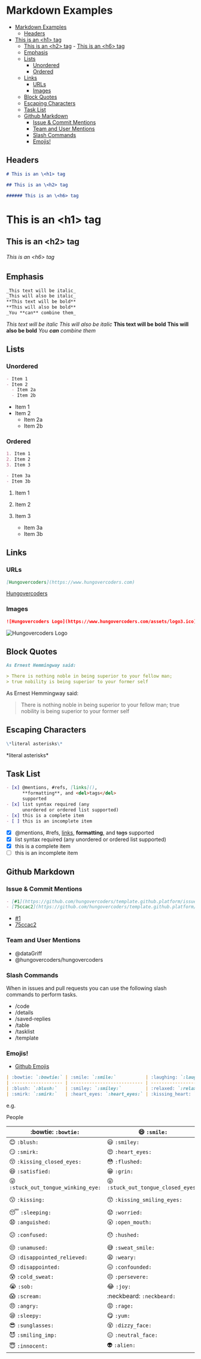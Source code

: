 # Markdown Examples

- [Markdown Examples](#markdown-examples)
  - [Headers](#headers)
- [This is an \<h1\> tag](#this-is-an-h1-tag)
  - [This is an \<h2\> tag](#this-is-an-h2-tag)
          - [This is an \<h6\> tag](#this-is-an-h6-tag)
  - [Emphasis](#emphasis)
  - [Lists](#lists)
    - [Unordered](#unordered)
    - [Ordered](#ordered)
  - [Links](#links)
    - [URLs](#urls)
    - [Images](#images)
  - [Block Quotes](#block-quotes)
  - [Escaping Characters](#escaping-characters)
  - [Task List](#task-list)
  - [Github Markdown](#github-markdown)
    - [Issue \& Commit Mentions](#issue--commit-mentions)
    - [Team and User Mentions](#team-and-user-mentions)
    - [Slash Commands](#slash-commands)
    - [Emojis!](#emojis)

## Headers

```markdown
# This is an \<h1> tag

## This is an \<h2> tag

###### This is an \<h6> tag
```

# This is an \<h1> tag

## This is an \<h2> tag

###### This is an \<h6> tag

## Emphasis

```markdown
_This text will be italic_
_This will also be italic_
**This text will be bold**
**This will also be bold**
_You **can** combine them_
```

_This text will be italic_
_This will also be italic_
**This text will be bold**
**This will also be bold**
_You **can** combine them_

## Lists

### Unordered

```markdown
- Item 1
- Item 2
  - Item 2a
  - Item 2b
```

- Item 1
- Item 2
  - Item 2a
  - Item 2b

### Ordered

```markdown
1. Item 1
2. Item 2
3. Item 3

- Item 3a
- Item 3b
```

1. Item 1
2. Item 2
3. Item 3

   - Item 3a
   - Item 3b

## Links

### URLs

```markdown
[Hungovercoders](https://www.hungovercoders.com)
```

[Hungovercoders](https://www.hungovercoders.com)

### Images

```markdown
![Hungovercoders Logo](https://www.hungovercoders.com/assets/logo3.ico)
```

![Hungovercoders Logo](https://www.hungovercoders.com/assets/logo3.ico)

## Block Quotes

```markdown
As Ernest Hemmingway said:

> There is nothing noble in being superior to your fellow man;
> true nobility is being superior to your former self
```

As Ernest Hemmingway said:

> There is nothing noble in being superior to your fellow man;
> true nobility is being superior to your former self

## Escaping Characters

```markdown
\*literal asterisks\*
```

\*literal asterisks\*

## Task List

```markdown
- [x] @mentions, #refs, [links](),
      **formatting**, and <del>tags</del>
      supported
- [x] list syntax required (any
      unordered or ordered list supported)
- [x] this is a complete item
- [ ] this is an incomplete item
```

- [x] @mentions, #refs, [links](),
      **formatting**, and <del>tags</del>
      supported
- [x] list syntax required (any
      unordered or ordered list supported)
- [x] this is a complete item
- [ ] this is an incomplete item

## Github Markdown

### Issue & Commit Mentions

```markdown
- [#1](https://github.com/hungovercoders/template.github.platform/issues/1)
- [75ccac2](https://github.com/hungovercoders/template.github.platform/commit/75ccac2)
```

- [#1](https://github.com/hungovercoders/template.github.platform/issues/1)
- [75ccac2](https://github.com/hungovercoders/template.github.platform/commit/75ccac2)

### Team and User Mentions

- @dataGriff
- @hungovercoders/hungovercoders

### Slash Commands

When in issues and pull requests you can use the following slash commands to perform tasks.

- /code
- /details
- /saved-replies
- /table
- /tasklist
- /template

### Emojis!

- [Github Emojis](https://gist.github.com/rxaviers/7360908)

```markdown
| :bowtie: `:bowtie:` | :smile: `:smile:`           | :laughing: `:laughing:`           |
| ------------------- | --------------------------- | --------------------------------- |
| :blush: `:blush:`   | :smiley: `:smiley:`         | :relaxed: `:relaxed:`             |
| :smirk: `:smirk:`   | :heart_eyes: `:heart_eyes:` | :kissing_heart: `:kissing_heart:` |
```

e.g.

People

| :bowtie: `:bowtie:`                                             | :smile: `:smile:`                                               | :laughing: `:laughing:`                 |
| --------------------------------------------------------------- | --------------------------------------------------------------- | --------------------------------------- |
| :blush: `:blush:`                                               | :smiley: `:smiley:`                                             | :relaxed: `:relaxed:`                   |
| :smirk: `:smirk:`                                               | :heart_eyes: `:heart_eyes:`                                     | :kissing_heart: `:kissing_heart:`       |
| :kissing_closed_eyes: `:kissing_closed_eyes:`                   | :flushed: `:flushed:`                                           | :relieved: `:relieved:`                 |
| :satisfied: `:satisfied:`                                       | :grin: `:grin:`                                                 | :wink: `:wink:`                         |
| :stuck_out_tongue_winking_eye: `:stuck_out_tongue_winking_eye:` | :stuck_out_tongue_closed_eyes: `:stuck_out_tongue_closed_eyes:` | :grinning: `:grinning:`                 |
| :kissing: `:kissing:`                                           | :kissing_smiling_eyes: `:kissing_smiling_eyes:`                 | :stuck_out_tongue: `:stuck_out_tongue:` |
| :sleeping: `:sleeping:`                                         | :worried: `:worried:`                                           | :frowning: `:frowning:`                 |
| :anguished: `:anguished:`                                       | :open_mouth: `:open_mouth:`                                     | :grimacing: `:grimacing:`               |
| :confused: `:confused:`                                         | :hushed: `:hushed:`                                             | :expressionless: `:expressionless:`     |
| :unamused: `:unamused:`                                         | :sweat_smile: `:sweat_smile:`                                   | :sweat: `:sweat:`                       |
| :disappointed_relieved: `:disappointed_relieved:`               | :weary: `:weary:`                                               | :pensive: `:pensive:`                   |
| :disappointed: `:disappointed:`                                 | :confounded: `:confounded:`                                     | :fearful: `:fearful:`                   |
| :cold_sweat: `:cold_sweat:`                                     | :persevere: `:persevere:`                                       | :cry: `:cry:`                           |
| :sob: `:sob:`                                                   | :joy: `:joy:`                                                   | :astonished: `:astonished:`             |
| :scream: `:scream:`                                             | :neckbeard: `:neckbeard:`                                       | :tired_face: `:tired_face:`             |
| :angry: `:angry:`                                               | :rage: `:rage:`                                                 | :triumph: `:triumph:`                   |
| :sleepy: `:sleepy:`                                             | :yum: `:yum:`                                                   | :mask: `:mask:`                         |
| :sunglasses: `:sunglasses:`                                     | :dizzy_face: `:dizzy_face:`                                     | :imp: `:imp:`                           |
| :smiling_imp: `:smiling_imp:`                                   | :neutral_face: `:neutral_face:`                                 | :no_mouth: `:no_mouth:`                 |
| :innocent: `:innocent:`                                         | :alien: `:alien:`                                               | :yellow_heart: `:yellow_heart:`         |
